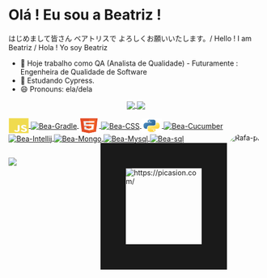 # Olá ! Eu sou a Beatriz !
はじめまして皆さん ベアトリスで よろしくお願いいたします。/
Hello ! I am Beatriz /
Hola ! Yo soy Beatriz

- 🔭 Hoje trabalho como QA (Analista de Qualidade) - Futuramente : Engenheira de Qualidade de Software
- 🌱 Estudando Cypress.
- 😄 Pronouns: ela/dela

<div align="center">
  <a href="https://github.com/Bea-py">
  <img align="center" height="180em" src="https://github-readme-stats.vercel.app/api?username=Beapy&show_icons=true&theme=dracula&include_all_commits=true&count_private=true"/>
  <img align="center" height="180em" src="https://github-readme-stats.vercel.app/api/top-langs/?username=Bea-py&layout=compact&langs_count=7&theme=dracula"/>
</div>
<div style="display: inline_block"><br>
  <img align="center" alt="Bea-Js" height="30" width="40" src="https://raw.githubusercontent.com/devicons/devicon/master/icons/javascript/javascript-plain.svg">
  <img align="center" alt="Bea-Gradle" height="30" width="40" src="https://cdn.jsdelivr.net/gh/devicons/devicon/icons/gradle/gradle-plain.svg">
  <img align="center" alt="Bea-HTML" height="30" width="40" src="https://raw.githubusercontent.com/devicons/devicon/master/icons/html5/html5-original.svg">
  <img align="center" alt="Bea-CSS" height="30" width="40" src="https://cdn.jsdelivr.net/gh/devicons/devicon/icons/css3/css3-original.svg">
  <img align="center" alt="Bea-Python" height="30" width="40" src="https://raw.githubusercontent.com/devicons/devicon/master/icons/python/python-original.svg">
  <img align="center" alt="Bea-Cucumber" height="30" width="40" src="https://cdn.jsdelivr.net/gh/devicons/devicon/icons/cucumber/cucumber-plain.svg">
  <img align="center" alt="Bea-Intellij" height="30" width="40" src="https://cdn.jsdelivr.net/gh/devicons/devicon/icons/intellij/intellij-original.svg">
  <img align="center" alt="Bea-Mongo" height="30" width="40" src="https://cdn.jsdelivr.net/gh/devicons/devicon/icons/mongodb/mongodb-original.svg">
  <img align="center" alt="Bea-Mysql" height="30" width="40" src="https://cdn.jsdelivr.net/gh/devicons/devicon/icons/mysql/mysql-original.svg">
  <img align="center" alt="Bea-sql" height="30" width="40" src="https://cdn.jsdelivr.net/gh/devicons/devicon/icons/microsoftsqlserver/microsoftsqlserver-plain.svg">
  <img align="right" alt="Rafa-pic" height="150" style="border-radius:50px;" src="https://i.picasion.com/pic92/08f3b34891ff14033244174f8e15bed4.gif"> 
  <a href="https://picasion.com/"><img align="right" src="https://i.picasion.com/pic92/08f3b34891ff14033244174f8e15bed4.gif" width="150" height="150" border="50px" alt="https://picasion.com/" /></a><br /><a href="https://picasion.com/"></a>
 
  ##

  
 <div>
    <a href="[https://www.linkedin.com/in/beatriz-sakaguchi-toledo-70a21b106]" target="_blank"><img src="https://img.shields.io/badge/-LinkedIn-%230077B5?style=for-the-badge&logo=linkedin&logoColor=white" target="_blank"></a> 
   
   
   
 </div>
  
  
